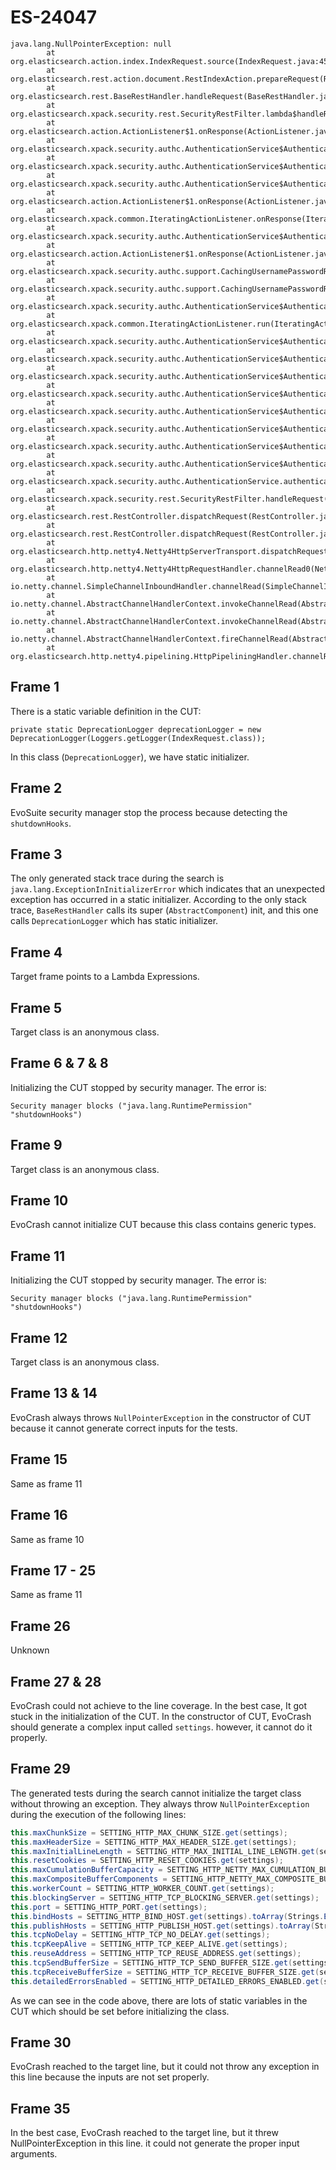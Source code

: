 # ES-24047

```
java.lang.NullPointerException: null
        at org.elasticsearch.action.index.IndexRequest.source(IndexRequest.java:455)
        at org.elasticsearch.rest.action.document.RestIndexAction.prepareRequest(RestIndexAction.java:75)
        at org.elasticsearch.rest.BaseRestHandler.handleRequest(BaseRestHandler.java:64)
        at org.elasticsearch.xpack.security.rest.SecurityRestFilter.lambda$handleRequest$0(SecurityRestFilter.java:81)
        at org.elasticsearch.action.ActionListener$1.onResponse(ActionListener.java:59)
        at org.elasticsearch.xpack.security.authc.AuthenticationService$Authenticator.lambda$finishAuthentication$18(AuthenticationService.java:395)
        at org.elasticsearch.xpack.security.authc.AuthenticationService$Authenticator.finishAuthentication(AuthenticationService.java:404)
        at org.elasticsearch.xpack.security.authc.AuthenticationService$Authenticator.consumeUser(AuthenticationService.java:338)
        at org.elasticsearch.action.ActionListener$1.onResponse(ActionListener.java:59)
        at org.elasticsearch.xpack.common.IteratingActionListener.onResponse(IteratingActionListener.java:114)
        at org.elasticsearch.xpack.security.authc.AuthenticationService$Authenticator.lambda$null$8(AuthenticationService.java:261)
        at org.elasticsearch.action.ActionListener$1.onResponse(ActionListener.java:59)
        at org.elasticsearch.xpack.security.authc.support.CachingUsernamePasswordRealm.authenticateWithCache(CachingUsernamePasswordRealm.java:115)
        at org.elasticsearch.xpack.security.authc.support.CachingUsernamePasswordRealm.authenticate(CachingUsernamePasswordRealm.java:92)
        at org.elasticsearch.xpack.security.authc.AuthenticationService$Authenticator.lambda$consumeToken$9(AuthenticationService.java:253)
        at org.elasticsearch.xpack.common.IteratingActionListener.run(IteratingActionListener.java:93)
        at org.elasticsearch.xpack.security.authc.AuthenticationService$Authenticator.consumeToken(AuthenticationService.java:272)
        at org.elasticsearch.xpack.security.authc.AuthenticationService$Authenticator.lambda$extractToken$6(AuthenticationService.java:228)
        at org.elasticsearch.xpack.security.authc.AuthenticationService$Authenticator.extractToken(AuthenticationService.java:236)
        at org.elasticsearch.xpack.security.authc.AuthenticationService$Authenticator.lambda$authenticateAsync$0(AuthenticationService.java:184)
        at org.elasticsearch.xpack.security.authc.AuthenticationService$Authenticator.lambda$lookForExistingAuthentication$2(AuthenticationService.java:201)
        at org.elasticsearch.xpack.security.authc.AuthenticationService$Authenticator.lookForExistingAuthentication(AuthenticationService.java:213)
        at org.elasticsearch.xpack.security.authc.AuthenticationService$Authenticator.authenticateAsync(AuthenticationService.java:180)
        at org.elasticsearch.xpack.security.authc.AuthenticationService$Authenticator.access$000(AuthenticationService.java:142)
        at org.elasticsearch.xpack.security.authc.AuthenticationService.authenticate(AuthenticationService.java:97)
        at org.elasticsearch.xpack.security.rest.SecurityRestFilter.handleRequest(SecurityRestFilter.java:78)
        at org.elasticsearch.rest.RestController.dispatchRequest(RestController.java:260)
        at org.elasticsearch.rest.RestController.dispatchRequest(RestController.java:199)
        at org.elasticsearch.http.netty4.Netty4HttpServerTransport.dispatchRequest(Netty4HttpServerTransport.java:515)
        at org.elasticsearch.http.netty4.Netty4HttpRequestHandler.channelRead0(Netty4HttpRequestHandler.java:72)
        at io.netty.channel.SimpleChannelInboundHandler.channelRead(SimpleChannelInboundHandler.java:105)
        at io.netty.channel.AbstractChannelHandlerContext.invokeChannelRead(AbstractChannelHandlerContext.java:363)
        at io.netty.channel.AbstractChannelHandlerContext.invokeChannelRead(AbstractChannelHandlerContext.java:349)
        at io.netty.channel.AbstractChannelHandlerContext.fireChannelRead(AbstractChannelHandlerContext.java:341)
        at org.elasticsearch.http.netty4.pipelining.HttpPipeliningHandler.channelRead(HttpPipeliningHandler.java:63)
```

## Frame 1
There is a static variable definition in the CUT:
```
private static DeprecationLogger deprecationLogger = new DeprecationLogger(Loggers.getLogger(IndexRequest.class));
```
In this class (`DeprecationLogger`), we have static initializer.


## Frame 2
EvoSuite security manager stop the process because detecting the `shutdownHooks`.

## Frame 3
The only generated stack trace during the search is `java.lang.ExceptionInInitializerError` which indicates that an unexpected exception has occurred in a static initializer.
According to the only stack trace, `BaseRestHandler` calls its super (`AbstractComponent`) init, and this one calls `DeprecationLogger` which has static initializer.

## Frame 4
Target frame points to a Lambda Expressions.

## Frame 5
Target class is an anonymous class.

## Frame 6 & 7 & 8
Initializing the CUT stopped by security manager. The error is:

```
Security manager blocks ("java.lang.RuntimePermission" "shutdownHooks")
```

## Frame 9
Target class is an anonymous class.
## Frame 10
EvoCrash cannot initialize CUT because this class contains generic types.
## Frame 11
Initializing the CUT stopped by security manager. The error is:

```
Security manager blocks ("java.lang.RuntimePermission" "shutdownHooks")
```


## Frame 12
Target class is an anonymous class.

## Frame 13 & 14
EvoCrash always throws `NullPointerException` in the constructor of CUT because it cannot generate correct inputs for the tests.

## Frame 15
Same as frame 11

## Frame 16
Same as frame 10

## Frame 17 - 25
Same as frame 11

## Frame 26
Unknown

## Frame 27 & 28
EvoCrash could not achieve to the line coverage. In the best case, It got stuck in the initialization of the CUT. In the constructor of CUT, EvoCrash should generate a complex input called `settings`. however, it cannot do it properly.

## Frame 29
The generated tests during the search cannot initialize the target class without throwing an exception. They always throw `NullPointerException` during the execution of the following lines:

```java
this.maxChunkSize = SETTING_HTTP_MAX_CHUNK_SIZE.get(settings);
this.maxHeaderSize = SETTING_HTTP_MAX_HEADER_SIZE.get(settings);
this.maxInitialLineLength = SETTING_HTTP_MAX_INITIAL_LINE_LENGTH.get(settings);
this.resetCookies = SETTING_HTTP_RESET_COOKIES.get(settings);
this.maxCumulationBufferCapacity = SETTING_HTTP_NETTY_MAX_CUMULATION_BUFFER_CAPACITY.get(settings);
this.maxCompositeBufferComponents = SETTING_HTTP_NETTY_MAX_COMPOSITE_BUFFER_COMPONENTS.get(settings);
this.workerCount = SETTING_HTTP_WORKER_COUNT.get(settings);
this.blockingServer = SETTING_HTTP_TCP_BLOCKING_SERVER.get(settings);
this.port = SETTING_HTTP_PORT.get(settings);
this.bindHosts = SETTING_HTTP_BIND_HOST.get(settings).toArray(Strings.EMPTY_ARRAY);
this.publishHosts = SETTING_HTTP_PUBLISH_HOST.get(settings).toArray(Strings.EMPTY_ARRAY);
this.tcpNoDelay = SETTING_HTTP_TCP_NO_DELAY.get(settings);
this.tcpKeepAlive = SETTING_HTTP_TCP_KEEP_ALIVE.get(settings);
this.reuseAddress = SETTING_HTTP_TCP_REUSE_ADDRESS.get(settings);
this.tcpSendBufferSize = SETTING_HTTP_TCP_SEND_BUFFER_SIZE.get(settings);
this.tcpReceiveBufferSize = SETTING_HTTP_TCP_RECEIVE_BUFFER_SIZE.get(settings);
this.detailedErrorsEnabled = SETTING_HTTP_DETAILED_ERRORS_ENABLED.get(settings);
```
As we can see in the code above, there are lots of static variables in the CUT which should be set before initializing the class.

## Frame 30
EvoCrash reached to the target line, but it could not throw any exception in this line because the inputs are not set properly.

## Frame 35
In the best case, EvoCrash reached to the target line, but it threw NullPointerException in this line. it could not generate the proper input arguments.
